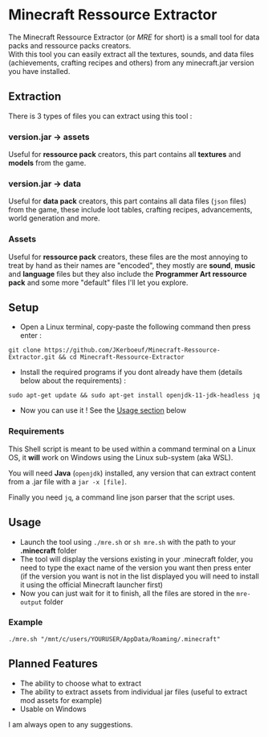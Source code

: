# Minecraft Ressource Extractor

The Minecraft Ressource Extractor (or *MRE* for short) is a small tool for data packs and ressource packs creators.  
With this tool you can easily extract all the textures, sounds, and data files (achievements, crafting recipes and others) from any minecraft.jar version you have installed.

## Extraction

There is 3 types of files you can extract using this tool :

### version.jar -> assets

Useful for **ressource pack** creators, this part contains all **textures** and **models** from the game.

### version.jar -> data

Useful for **data pack** creators, this part contains all data files (`json` files) from the game, these include loot tables, crafting recipes, advancements, world generation and more.

### Assets

Useful for **ressource pack** creators, these files are the most annoying to treat by hand as their names are "encoded", they mostly are **sound**, **music** and **language** files but they also include the **Programmer Art ressource pack** and some more "default" files I'll let you explore.

## Setup

- Open a Linux terminal, copy-paste the following command then press enter :

```Shell
git clone https://github.com/JKerboeuf/Minecraft-Ressource-Extractor.git && cd Minecraft-Ressource-Extractor
```

- Install the required programs if you dont already have them (details below about the requirements) :

```Shell
sudo apt-get update && sudo apt-get install openjdk-11-jdk-headless jq
```

- Now you can use it ! See the [Usage section](#usage) below


### Requirements

This Shell script is meant to be used within a command terminal on a Linux OS, it **will** work on Windows using the Linux sub-system (aka WSL).

You will need **Java** (`openjdk`) installed, any version that can extract content from a .jar file with a `jar -x [file]`.

Finally you need `jq`, a command line json parser that the script uses.

## Usage

- Launch the tool using `./mre.sh` or `sh mre.sh` with the path to your **.minecraft** folder
- The tool will display the versions existing in your .minecraft folder, you need to type the exact name of the version you want then press enter  
(if the version you want is not in the list displayed you will need to install it using the official Minecraft launcher first)
- Now you can just wait for it to finish, all the files are stored in the `mre-output` folder

### Example

```Shell
./mre.sh "/mnt/c/users/YOURUSER/AppData/Roaming/.minecraft"
```

## Planned Features

- The ability to choose what to extract
- The ability to extract assets from individual jar files (useful to extract mod assets for example)
- Usable on Windows

I am always open to any suggestions.
